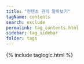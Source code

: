 ```yaml
---
title: "컨텐츠 관리 알아보기"
tagName: contents
search: exclude
permalink: tag_contents.html
sidebar: tag_sidebar
folder: tags
---
```

{% include taglogic.html %}

